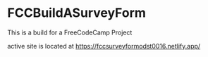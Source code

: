 # FCCBuildASurveyForm

This is a build for a FreeCodeCamp Project

active site is located at https://fccsurveyformodst0016.netlify.app/